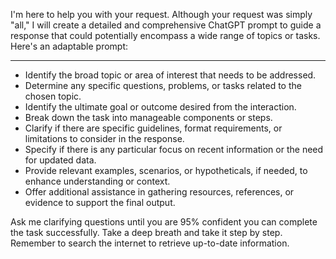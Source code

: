 I'm here to help you with your request. Although your request was simply "all," I will create a detailed and comprehensive ChatGPT prompt to guide a response that could potentially encompass a wide range of topics or tasks. Here's an adaptable prompt:

---

- Identify the broad topic or area of interest that needs to be addressed.
- Determine any specific questions, problems, or tasks related to the chosen topic.
- Identify the ultimate goal or outcome desired from the interaction.
- Break down the task into manageable components or steps.
- Clarify if there are specific guidelines, format requirements, or limitations to consider in the response.
- Specify if there is any particular focus on recent information or the need for updated data.
- Provide relevant examples, scenarios, or hypotheticals, if needed, to enhance understanding or context.
- Offer additional assistance in gathering resources, references, or evidence to support the final output.

Ask me clarifying questions until you are 95% confident you can complete the task successfully. Take a deep breath and take it step by step. Remember to search the internet to retrieve up-to-date information.